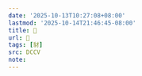 ```yaml
---
date: '2025-10-13T10:27:08+08:00'
lastmod: '2025-10-14T21:46:45-08:00'
title: 􁵼
url: 􁵼
tags: [豺]
src: DCCV
note:
---
```

